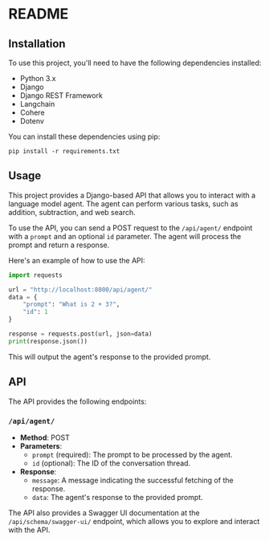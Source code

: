 # README

## Installation

To use this project, you'll need to have the following dependencies installed:

- Python 3.x
- Django
- Django REST Framework
- Langchain
- Cohere
- Dotenv

You can install these dependencies using pip:

```
pip install -r requirements.txt
```

## Usage

This project provides a Django-based API that allows you to interact with a language model agent. The agent can perform various tasks, such as addition, subtraction, and web search.

To use the API, you can send a POST request to the `/api/agent/` endpoint with a `prompt` and an optional `id` parameter. The agent will process the prompt and return a response.

Here's an example of how to use the API:

```python
import requests

url = "http://localhost:8000/api/agent/"
data = {
    "prompt": "What is 2 + 3?",
    "id": 1
}

response = requests.post(url, json=data)
print(response.json())
```

This will output the agent's response to the provided prompt.

## API

The API provides the following endpoints:

### `/api/agent/`

- **Method**: POST
- **Parameters**:
  - `prompt` (required): The prompt to be processed by the agent.
  - `id` (optional): The ID of the conversation thread.
- **Response**:
  - `message`: A message indicating the successful fetching of the response.
  - `data`: The agent's response to the provided prompt.

The API also provides a Swagger UI documentation at the `/api/schema/swagger-ui/` endpoint, which allows you to explore and interact with the API.
